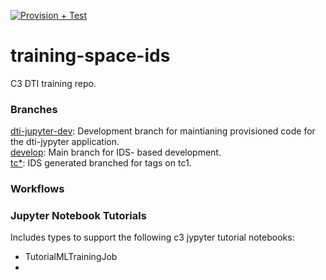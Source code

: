 
[![Provision + Test](https://github.com/c3aidti/training-space-ids/actions/workflows/provision-and-test.yml/badge.svg?event=pull_request)](https://github.com/c3aidti/training-space-ids/actions/workflows/provision-and-test.yml)  
# training-space-ids

C3 DTI training repo.

### Branches
[dti-jupyter-dev](): Development branch for maintianing provisioned code for the dti-jypyter application.  
[develop](): Main branch for IDS- based development.  
[tc*](): IDS generated branched for tags on tc1.  

### Workflows

### Jupyter Notebook Tutorials
Includes types to support the following c3 jypyter tutorial notebooks:  
* TutorialMLTrainingJob
* 
